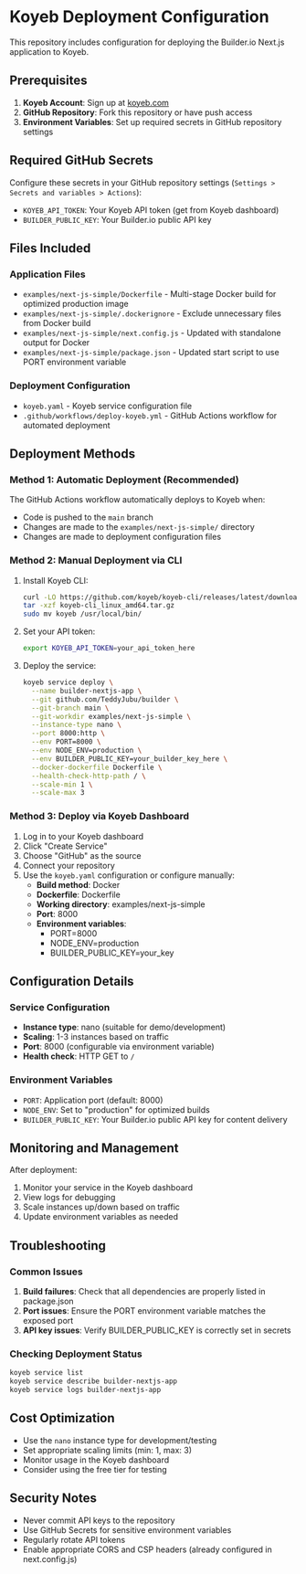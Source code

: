# Koyeb Deployment Configuration

This repository includes configuration for deploying the Builder.io Next.js application to Koyeb.

## Prerequisites

1. **Koyeb Account**: Sign up at [koyeb.com](https://www.koyeb.com/)
2. **GitHub Repository**: Fork this repository or have push access
3. **Environment Variables**: Set up required secrets in GitHub repository settings

## Required GitHub Secrets

Configure these secrets in your GitHub repository settings (`Settings > Secrets and variables > Actions`):

- `KOYEB_API_TOKEN`: Your Koyeb API token (get from Koyeb dashboard)
- `BUILDER_PUBLIC_KEY`: Your Builder.io public API key

## Files Included

### Application Files
- `examples/next-js-simple/Dockerfile` - Multi-stage Docker build for optimized production image
- `examples/next-js-simple/.dockerignore` - Exclude unnecessary files from Docker build
- `examples/next-js-simple/next.config.js` - Updated with standalone output for Docker
- `examples/next-js-simple/package.json` - Updated start script to use PORT environment variable

### Deployment Configuration
- `koyeb.yaml` - Koyeb service configuration file
- `.github/workflows/deploy-koyeb.yml` - GitHub Actions workflow for automated deployment

## Deployment Methods

### Method 1: Automatic Deployment (Recommended)

The GitHub Actions workflow automatically deploys to Koyeb when:
- Code is pushed to the `main` branch
- Changes are made to the `examples/next-js-simple/` directory
- Changes are made to deployment configuration files

### Method 2: Manual Deployment via CLI

1. Install Koyeb CLI:
   ```bash
   curl -LO https://github.com/koyeb/koyeb-cli/releases/latest/download/koyeb-cli_linux_amd64.tar.gz
   tar -xzf koyeb-cli_linux_amd64.tar.gz
   sudo mv koyeb /usr/local/bin/
   ```

2. Set your API token:
   ```bash
   export KOYEB_API_TOKEN=your_api_token_here
   ```

3. Deploy the service:
   ```bash
   koyeb service deploy \
     --name builder-nextjs-app \
     --git github.com/TeddyJubu/builder \
     --git-branch main \
     --git-workdir examples/next-js-simple \
     --instance-type nano \
     --port 8000:http \
     --env PORT=8000 \
     --env NODE_ENV=production \
     --env BUILDER_PUBLIC_KEY=your_builder_key_here \
     --docker-dockerfile Dockerfile \
     --health-check-http-path / \
     --scale-min 1 \
     --scale-max 3
   ```

### Method 3: Deploy via Koyeb Dashboard

1. Log in to your Koyeb dashboard
2. Click "Create Service"
3. Choose "GitHub" as the source
4. Connect your repository
5. Use the `koyeb.yaml` configuration or configure manually:
   - **Build method**: Docker
   - **Dockerfile**: Dockerfile
   - **Working directory**: examples/next-js-simple
   - **Port**: 8000
   - **Environment variables**: 
     - PORT=8000
     - NODE_ENV=production
     - BUILDER_PUBLIC_KEY=your_key

## Configuration Details

### Service Configuration
- **Instance type**: nano (suitable for demo/development)
- **Scaling**: 1-3 instances based on traffic
- **Port**: 8000 (configurable via environment variable)
- **Health check**: HTTP GET to `/`

### Environment Variables
- `PORT`: Application port (default: 8000)
- `NODE_ENV`: Set to "production" for optimized builds
- `BUILDER_PUBLIC_KEY`: Your Builder.io public API key for content delivery

## Monitoring and Management

After deployment:
1. Monitor your service in the Koyeb dashboard
2. View logs for debugging
3. Scale instances up/down based on traffic
4. Update environment variables as needed

## Troubleshooting

### Common Issues

1. **Build failures**: Check that all dependencies are properly listed in package.json
2. **Port issues**: Ensure the PORT environment variable matches the exposed port
3. **API key issues**: Verify BUILDER_PUBLIC_KEY is correctly set in secrets

### Checking Deployment Status

```bash
koyeb service list
koyeb service describe builder-nextjs-app
koyeb service logs builder-nextjs-app
```

## Cost Optimization

- Use the `nano` instance type for development/testing
- Set appropriate scaling limits (min: 1, max: 3)
- Monitor usage in the Koyeb dashboard
- Consider using the free tier for testing

## Security Notes

- Never commit API keys to the repository
- Use GitHub Secrets for sensitive environment variables
- Regularly rotate API tokens
- Enable appropriate CORS and CSP headers (already configured in next.config.js)